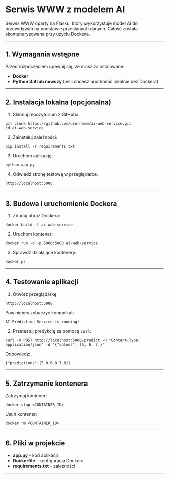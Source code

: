 # Serwis WWW z modelem AI


Serwis WWW oparty na Flasku, który wykorzystuje model AI do przewidywań na podstawie przesłanych danych. Całość została skonteneryzowana przy użyciu Dockera.

---

## 1. Wymagania wstępne

Przed rozpoczęciem upewnij się, że masz zainstalowane:
- **Docker**
- **Python 3.9 lub nowszy** (jeśli chcesz uruchomić lokalnie bez Dockera)

---

## 2. Instalacja lokalna (opcjonalna)

1. Sklonuj repozytorium z GitHuba:
```
git clone https://github.com/username/ai-web-service.git
cd ai-web-service
```
2. Zainstaluj zależności:
```
pip install -r requirements.txt
```
3. Uruchom aplikację:
```
python app.py
```
4. Odwiedź stronę testową w przeglądarce:
```
http://localhost:5000
```

---

## 3. Budowa i uruchomienie Dockera

1. Zbuduj obraz Dockera:
```
docker build -t ai-web-service .
```
2. Uruchom kontener:
```
docker run -d -p 5000:5000 ai-web-service
```
3. Sprawdź działające kontenery:
```
docker ps
```

---

## 4. Testowanie aplikacji

1. Otwórz przeglądarkę:
```
http://localhost:5000
```
Powinieneś zobaczyć komunikat:
```
AI Prediction Service is running!
```

2. Przetestuj predykcję za pomocą `curl`:
```
curl -X POST http://localhost:5000/predict -H "Content-Type: application/json" -d '{"values": [5, 6, 7]}'
```
Odpowiedź:
```
{"predictions":[5.0,6.0,7.0]}
```

---

## 5. Zatrzymanie kontenera

Zatrzymaj kontener:
```
docker stop <CONTAINER_ID>
```
Usuń kontener:
```
docker rm <CONTAINER_ID>
```

---

## 6. Pliki w projekcie

- **app.py** - kod aplikacji
- **Dockerfile** - konfiguracja Dockera
- **requirements.txt** - zależności

---

